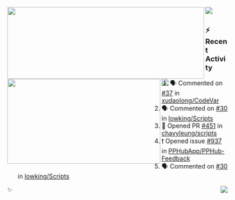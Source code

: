 <p>
  <p>
  <img align="left" width="450" height="165" src="https://github-readme-stats-git-masterrstaa-rickstaa.vercel.app/api?username=lowking&bg_color=0D1116&theme=synthwave&show_icons=true&hide_border=true&line_height=20&title_color=4E7C65&icon_color=555&show_owner=true&text_color=777&count_private=true"/>
  </p>
  <p>
  <img align="left" width="350" height="195" src="https://github-readme-stats-git-masterrstaa-rickstaa.vercel.app/api/top-langs/?layout=compact&username=lowking&bg_color=0D1116&theme=synthwave&show_icons=true&hide_border=true&line_height=20&title_color=4E7C65&icon_color=555&show_owner=true&text_color=777&hide&langs_count=4"/>
  </p>
  <p>
    <a align="left" href="https://t.me/Violettoy_bot"><img src="https://img.shields.io/badge/Telegram-%2352A4DB.svg?&style=social&logo=telegram&logoColor=white" /></a>&nbsp;&nbsp;
<!--     <img align="left" src="https://github.com/lowking/lowking/workflows/Waka%20Readme/badge.svg" />&nbsp;&nbsp; -->
    <img align="left" src="https://github.com/lowking/lowking/workflows/Activity%20Readme/badge.svg" />
  </p>
</p>

### :zap: Recent Activity

<!--START_SECTION:activity-->
1. 🗣 Commented on [#37](https://github.com/xudaolong/CodeVar/pull/37#issuecomment-1689667139) in [xudaolong/CodeVar](https://github.com/xudaolong/CodeVar)
2. 🗣 Commented on [#30](https://github.com/lowking/Scripts/issues/30#issuecomment-1679108513) in [lowking/Scripts](https://github.com/lowking/Scripts)
3. 💪 Opened PR [#451](https://github.com/chavyleung/scripts/pull/451) in [chavyleung/scripts](https://github.com/chavyleung/scripts)
4. ❗ Opened issue [#937](https://github.com/PPHubApp/PPHub-Feedback/issues/937) in [PPHubApp/PPHub-Feedback](https://github.com/PPHubApp/PPHub-Feedback)
5. 🗣 Commented on [#30](https://github.com/lowking/Scripts/issues/30#issuecomment-1675842536) in [lowking/Scripts](https://github.com/lowking/Scripts)
<!--END_SECTION:activity-->

✨<img align="right" src="http://profile-counter.glitch.me/lowking/count.svg"/>
